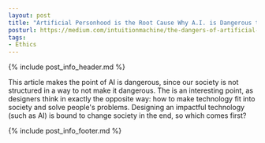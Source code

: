 ```yaml
---
layout: post
title: "Artificial Personhood is the Root Cause Why A.I. is Dangerous to Society"
posturl: https://medium.com/intuitionmachine/the-dangers-of-artificial-intelligence-is-unavoidable-due-to-flaws-of-human-civilization-f9c131e65e5e
tags:
- Ethics
---
```


{% include post_info_header.md %}

This article makes the point of AI is dangerous, since our society is not structured in a way to not make it dangerous. The is an interesting point, as  designers think in exactly the opposite way: how to make technology fit into society and solve people's problems. Designing an impactful technology (such as AI) is bound to change society in the end, so which comes first?

<!--more-->
{% include post_info_footer.md %}
